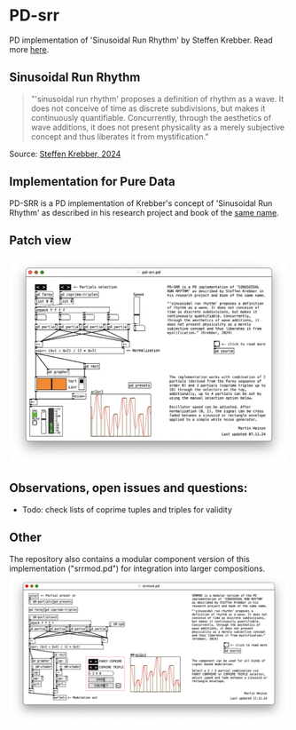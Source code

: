 # PD-srr
 PD implementation of 'Sinusoidal Run Rhythm' by Steffen Krebber.
 Read more [here](https://www.martsman.de/sinusoidal-run-rhythm-implementation-in-pure-data/).

 ## Sinusoidal Run Rhythm
 > "'sinusoidal run rhythm' proposes a definition of rhythm as a wave. It does not conceive of time as discrete subdivisions, but makes it continuously quantifiable. Concurrently, through the aesthetics of wave additions, it does not present physicality as a merely subjective concept and thus liberates it from mystification."

 Source: [Steffen Krebber, 2024](https://steffenkrebber.de/)

 ## Implementation for Pure Data
 PD-SRR is a PD implementation of Krebber's concept of 'Sinusoidal Run Rhythm' as described in his research project and book of the [same name](https://steffenkrebber.de/research/sinusoidal-run-rhythm/).

 ## Patch view
![Patch view](./assets/pd-srr.png)


 ## Observations, open issues and questions:
 * Todo: check lists of coprime tuples and triples for validity

 ## Other
 The repository also contains a modular component version of this implementation ("srrmod.pd") for integration into larger compositions.
![Patch view](./assets/srrmod.png)
